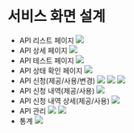 # 서비스 화면 설계

- API 리스트 페이지
![](./images/API%20%EC%A0%84%EC%B2%B4%20%EB%A6%AC%EC%8A%A4%ED%8A%B8.png)
- API 상세 페이지
![](./images/API%20%EC%83%81%EC%84%B8.png)
- API 테스트 페이지
![](./images/API%20%ED%85%8C%EC%8A%A4%ED%8A%B8.png)
- API 상태 확인 페이지
![](./images/API%20%EC%83%81%ED%83%9C%20%ED%99%95%EC%9D%B8.png)
- API 신청(제공/사용/변경)
![](./images/API%20%EC%A0%9C%EA%B3%B5%20%EC%8B%A0%EC%B2%AD.png)
![](./images/API%20%EC%82%AC%EC%9A%A9%20%EC%8B%A0%EC%B2%AD.png)
![](./images/API%20%EB%B3%80%EA%B2%BD%20%EC%8B%A0%EC%B2%AD.png)
- API 신청 내역(제공/사용)
![](./images/API%20%EC%A0%9C%EA%B3%B5%20%EC%8B%A0%EC%B2%AD%20%EB%82%B4%EC%97%AD.png)
- API 신청 내역 상세(제공/사용)
![](./images/API%20%EC%A0%9C%EA%B3%B5%20%EC%8B%A0%EC%B2%AD%20%EB%82%B4%EC%97%AD%20%EC%83%81%EC%84%B8.png)
- API 관리
![](./images/API%20%EA%B4%80%EB%A6%AC.png)
![](./images/API%20%EA%B4%80%EB%A6%AC%20%EC%83%81%EC%84%B8.png)
- 통계
![](./images/%ED%86%B5%EA%B3%84.png)